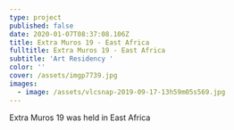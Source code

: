 ```yaml
---
type: project
published: false
date: 2020-01-07T08:37:08.106Z
title: Extra Muros 19 - East Africa
fulltitle: Extra Muros 19 - East Africa
subtitle: 'Art Residency '
color: ''
cover: /assets/imgp7739.jpg
images:
  - image: /assets/vlcsnap-2019-09-17-13h59m05s569.jpg
---
```

Extra Muros 19 was held in East Africa
